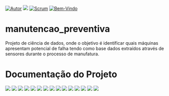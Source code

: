 [![Autor](https://img.shields.io/badge/Autor-joao-red.svg)](https://www.linkedin.com/in/jo%C3%A3o-victor-soares-saraiva-7a51481b4/) [![](https://img.shields.io/badge/python-3.7+-blue.svg)](https://www.python.org/downloads/release/python-365/) [![Scrum](https://img.shields.io/badge/Licença-Scrum-blue.svg)](https://certiprof.com/pages/scrum-foundations-professional-certificate-sfpc-ptbr) [![Bem-Vindo](https://img.shields.io/badge/Contribuição-welcome-brightgreen.svg?style=flat)](https://github.com/Joao-Victor-Soares)

# manutencao_preventiva
Projeto de ciência de dados, onde o objetivo é identificar quais máquinas apresentam potencial de falha tendo como base dados extraídos através de sensores durante o processo de manufatura.

# Documentação do Projeto
![](Documentacao/imagens/1.png)
![](Documentacao/imagens/2.png)
![](Documentacao/imagens/3.png)
![](Documentacao/imagens/4.png)
![](Documentacao/imagens/5.png)
![](Documentacao/imagens/6.png)
![](Documentacao/imagens/7.png)
![](Documentacao/imagens/8.png)
![](Documentacao/imagens/9.png)
![](Documentacao/imagens/10.png)
![](Documentacao/imagens/11.png)
![](Documentacao/imagens/12.png)
![](Documentacao/imagens/13.png)
![](Documentacao/imagens/14.png)
![](Documentacao/imagens/15.png)
